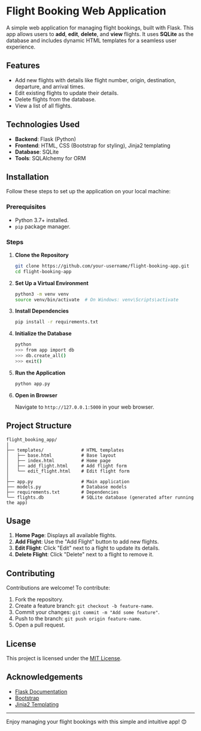 # Flight Booking Web Application

A simple web application for managing flight bookings, built with Flask. This app allows users to **add**, **edit**, **delete**, and **view** flights. It uses **SQLite** as the database and includes dynamic HTML templates for a seamless user experience.

## Features

- Add new flights with details like flight number, origin, destination, departure, and arrival times.
- Edit existing flights to update their details.
- Delete flights from the database.
- View a list of all flights.

## Technologies Used

- **Backend**: Flask (Python)
- **Frontend**: HTML, CSS (Bootstrap for styling), Jinja2 templating
- **Database**: SQLite
- **Tools**: SQLAlchemy for ORM

## Installation

Follow these steps to set up the application on your local machine:

### Prerequisites

- Python 3.7+ installed.
- `pip` package manager.

### Steps

1. **Clone the Repository**

   ```bash
   git clone https://github.com/your-username/flight-booking-app.git
   cd flight-booking-app
   ```

2. **Set Up a Virtual Environment**

   ```bash
   python3 -m venv venv
   source venv/bin/activate  # On Windows: venv\Scripts\activate
   ```

3. **Install Dependencies**

   ```bash
   pip install -r requirements.txt
   ```

4. **Initialize the Database**

   ```bash
   python
   >>> from app import db
   >>> db.create_all()
   >>> exit()
   ```

5. **Run the Application**

   ```bash
   python app.py
   ```

6. **Open in Browser**

   Navigate to `http://127.0.0.1:5000` in your web browser.

## Project Structure

```
flight_booking_app/
│
├── templates/              # HTML templates
│   ├── base.html           # Base layout
│   ├── index.html          # Home page
│   ├── add_flight.html     # Add flight form
│   └── edit_flight.html    # Edit flight form
│
├── app.py                  # Main application
├── models.py               # Database models
├── requirements.txt        # Dependencies
└── flights.db              # SQLite database (generated after running the app)
```

## Usage

1. **Home Page**: Displays all available flights.
2. **Add Flight**: Use the "Add Flight" button to add new flights.
3. **Edit Flight**: Click "Edit" next to a flight to update its details.
4. **Delete Flight**: Click "Delete" next to a flight to remove it.

## Contributing

Contributions are welcome! To contribute:

1. Fork the repository.
2. Create a feature branch: `git checkout -b feature-name`.
3. Commit your changes: `git commit -m "Add some feature"`.
4. Push to the branch: `git push origin feature-name`.
5. Open a pull request.

## License

This project is licensed under the [MIT License](LICENSE).

## Acknowledgements

- [Flask Documentation](https://flask.palletsprojects.com/)
- [Bootstrap](https://getbootstrap.com/)
- [Jinja2 Templating](https://jinja.palletsprojects.com/)

---

Enjoy managing your flight bookings with this simple and intuitive app! 😊

